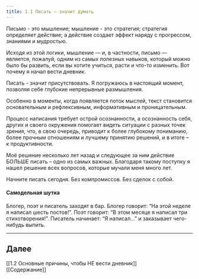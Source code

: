 ```yaml
---
title: 1.1 Писать – значит думать
---
```

Письмо - это мышление; мышление - это стратегия; стратегия определяет действие; а действие создает эффект наряду с прогрессом, знаниями и мудростью.

Исходя из этой логики, мышление — и, в частности, письмо — является, пожалуй, одним из самых полезных навыков, который можно было бы развить, если вы хотите учиться, расти и что-то изменить. Вот почему я начал вести дневник.

Писать - значит присутствовать. Я погружаюсь в настоящий момент, позволяя себе глубокие непрерывные размышления.

Особенно в моменты, когда появляется поток мыслей, текст становится основательным и рефлексивным, информативным и проницательным.

Процесс написания требует острой осознанности, а осознанность себя, других и своего окружения помогает видеть ситуации с разных точек зрения, что, в свою очередь, приводит к более глубокому пониманию, более прочным отношениям и лучшему принятию решений, и в итоге – к продуктивности.

Моё решение несколько лет назад и следующее за ним действие БОЛЬШЕ писать – одно из самых важных. Благодаря такому поступку я нашел решение всех вопросов, которые мучали меня много лет. 

Начните писать сегодня.
Без компромиccов. Без сделок с собой.

#### Самодельная шутка
Блогер, поэт и писатель заходят в бар. Блогер говорит: “На этой неделе я написал шесть постов!”. Поэт говорит: “В этом месяце я написал три стихотворения!”. Писатель начинает: “Я написал…” и заказывает чего-нибудь выпить.

---
## Далее

[[1.2 Основные причины, чтобы НЕ вести дневник]] <br>
[[Содержание]]